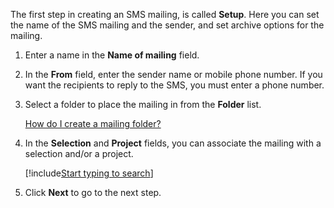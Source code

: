 <!-- markdownlint-disable-file MD041 -->
The first step in creating an SMS mailing, is called **Setup**. Here you can set the name of the SMS mailing and the sender, and set archive options for the mailing.

1. Enter a name in the **Name of mailing** field.

2. In the **From** field, enter the sender name or mobile phone number. If you want the recipients to reply to the SMS, you must enter a phone number.

3. Select a folder to place the mailing in from the **Folder** list.

    [How do I create a mailing folder?][19]

4. In the **Selection** and **Project** fields, you can associate the mailing with a selection and/or a project.

    [!include[Start typing to search](type-to-search.md)]

5. Click **Next** to go to the next step.

<!-- Referenced links -->
[19]: ../../../../learn/create-folder.md

<!-- Referenced images -->
